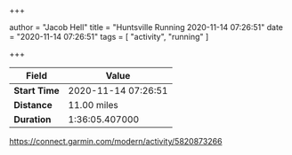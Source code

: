 +++

author = "Jacob Hell"
title = "Huntsville Running 2020-11-14 07:26:51"
date = "2020-11-14 07:26:51"
tags = [
    "activity", "running"
]

+++

<!--more-->

|Field  |Value  |
|--- | --- |
|**Start Time**|2020-11-14 07:26:51|
|**Distance**|11.00 miles|
|**Duration**|1:36:05.407000|

https://connect.garmin.com/modern/activity/5820873266
